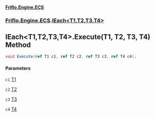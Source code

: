 #### [Friflo.Engine.ECS](index.md 'index')
### [Friflo.Engine.ECS](Friflo.Engine.ECS.md 'Friflo.Engine.ECS').[IEach&lt;T1,T2,T3,T4&gt;](IEach_T1,T2,T3,T4_.md 'Friflo.Engine.ECS.IEach<T1,T2,T3,T4>')

## IEach<T1,T2,T3,T4>.Execute(T1, T2, T3, T4) Method

```csharp
void Execute(ref T1 c1, ref T2 c2, ref T3 c3, ref T4 c4);
```
#### Parameters

<a name='Friflo.Engine.ECS.IEach_T1,T2,T3,T4_.Execute(T1,T2,T3,T4).c1'></a>

`c1` [T1](IEach_T1,T2,T3,T4_.md#Friflo.Engine.ECS.IEach_T1,T2,T3,T4_.T1 'Friflo.Engine.ECS.IEach<T1,T2,T3,T4>.T1')

<a name='Friflo.Engine.ECS.IEach_T1,T2,T3,T4_.Execute(T1,T2,T3,T4).c2'></a>

`c2` [T2](IEach_T1,T2,T3,T4_.md#Friflo.Engine.ECS.IEach_T1,T2,T3,T4_.T2 'Friflo.Engine.ECS.IEach<T1,T2,T3,T4>.T2')

<a name='Friflo.Engine.ECS.IEach_T1,T2,T3,T4_.Execute(T1,T2,T3,T4).c3'></a>

`c3` [T3](IEach_T1,T2,T3,T4_.md#Friflo.Engine.ECS.IEach_T1,T2,T3,T4_.T3 'Friflo.Engine.ECS.IEach<T1,T2,T3,T4>.T3')

<a name='Friflo.Engine.ECS.IEach_T1,T2,T3,T4_.Execute(T1,T2,T3,T4).c4'></a>

`c4` [T4](IEach_T1,T2,T3,T4_.md#Friflo.Engine.ECS.IEach_T1,T2,T3,T4_.T4 'Friflo.Engine.ECS.IEach<T1,T2,T3,T4>.T4')